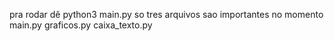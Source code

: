 pra rodar dê python3 main.py
so tres arquivos sao importantes no momento
main.py
graficos.py
caixa_texto.py
